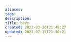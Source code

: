 ```yaml
---
aliases: 
tags: 
description:
title: bevy
created: 2023-03-26T21:48:27
updated: 2023-07-15T21:30:21
---
```

